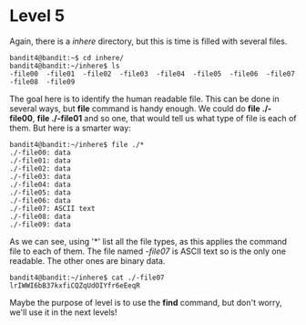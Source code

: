 # Level 5

Again, there is a *inhere* directory, but this is time is filled with several files.

```console
bandit4@bandit:~$ cd inhere/
bandit4@bandit:~/inhere$ ls
-file00  -file01  -file02  -file03  -file04  -file05  -file06  -file07  -file08  -file09
```

The goal here is to identify the human readable file. This can be done in several ways, but **file** command is handy enough. We could do **file ./-file00**,
**file ./-file01** and so one, that would tell us what type of file is each of them. But here is a smarter way:

```console
bandit4@bandit:~/inhere$ file ./*
./-file00: data
./-file01: data
./-file02: data
./-file03: data
./-file04: data
./-file05: data
./-file06: data
./-file07: ASCII text
./-file08: data
./-file09: data
```
As we can see, using '\*' list all the file types, as this applies the command file to each of them. The file named *-file07* is ASCII text so is the only one readable.
The other ones are binary data.

```console
bandit4@bandit:~/inhere$ cat ./-file07
lrIWWI6bB37kxfiCQZqUdOIYfr6eEeqR
```

Maybe the purpose of level is to use the **find** command, but don't worry, we'll use it in the next levels!
